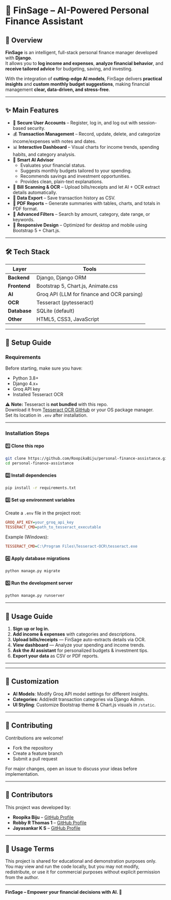 # 💼 FinSage – AI-Powered Personal Finance Assistant

## 📌 Overview
**FinSage** is an intelligent, full-stack personal finance manager developed with **Django**.  
It allows you to **log income and expenses**, **analyze financial behavior**, and **receive tailored advice** for budgeting, saving, and investing.

With the integration of **cutting-edge AI models**, FinSage delivers **practical insights** and **custom monthly budget suggestions**, making financial management **clear, data-driven, and stress-free**.

---

## ✨ Main Features
- 🔐 **Secure User Accounts** – Register, log in, and log out with session-based security.  
- 💰 **Transaction Management** – Record, update, delete, and categorize income/expenses with notes and dates.  
- 📊 **Interactive Dashboard** – Visual charts for income trends, spending habits, and category analysis.  
- 🤖 **Smart AI Advisor**  
  - Evaluates your financial status.  
  - Suggests monthly budgets tailored to your spending.  
  - Recommends savings and investment opportunities.  
  - Provides clean, plain-text explanations.  
- 🧾 **Bill Scanning & OCR** – Upload bills/receipts and let AI + OCR extract details automatically.  
- 📂 **Data Export** – Save transaction history as CSV.  
- 📑 **PDF Reports** – Generate summaries with tables, charts, and totals in PDF format.  
- 🎯 **Advanced Filters** – Search by amount, category, date range, or keywords.  
- 📱 **Responsive Design** – Optimized for desktop and mobile using Bootstrap 5 + Chart.js.  

---

## 🛠 Tech Stack

| Layer        | Tools |
|--------------|-------|
| **Backend**  | Django, Django ORM |
| **Frontend** | Bootstrap 5, Chart.js, Animate.css |
| **AI**       | Groq API (LLM for finance and OCR parsing) |
| **OCR**      | Tesseract (pytesseract) |
| **Database** | SQLite (default) |
| **Other**    | HTML5, CSS3, JavaScript |

---

## 🚀 Setup Guide

### **Requirements**
Before starting, make sure you have:
- Python 3.8+  
- Django 4.x+  
- Groq API key  
- Installed Tesseract OCR  

⚠ **Note:** Tesseract is **not bundled** with this repo.  
Download it from [Tesseract OCR GitHub](https://github.com/tesseract-ocr/tesseract) or your OS package manager.  
Set its location in `.env` after installation.

---

### **Installation Steps**

#### 1️⃣ Clone this repo
```bash
git clone https://github.com/RoopikaBiju/personal-finance-assistance.git
cd personal-finance-assistance
```

#### 2️⃣ Install dependencies

```bash
pip install -r requirements.txt
```

#### 3️⃣ Set up environment variables

Create a `.env` file in the project root:

```ini
GROQ_API_KEY=your_groq_api_key
TESSERACT_CMD=path_to_tesseract_executable
```

Example (Windows):

```ini
TESSERACT_CMD=C:\Program Files\Tesseract-OCR\tesseract.exe
```

#### 4️⃣ Apply database migrations

```bash
python manage.py migrate
```

#### 5️⃣ Run the development server

```bash
python manage.py runserver
```

---

## 📖 Usage Guide

1. **Sign up or log in.**
2. **Add income & expenses** with categories and descriptions.
3. **Upload bills/receipts** — FinSage auto-extracts details via OCR.
4. **View dashboard** — Analyze your spending and income trends.
5. **Ask the AI assistant** for personalized budgets & investment tips.
6. **Export your data** as CSV or PDF reports.

---
---

## 🎨 Customization

* **AI Models**: Modify Groq API model settings for different insights.
* **Categories**: Add/edit transaction categories via Django Admin.
* **UI Styling**: Customize Bootstrap theme & Chart.js visuals in `/static`.

---

## 🤝 Contributing

Contributions are welcome!

* Fork the repository
* Create a feature branch
* Submit a pull request

For major changes, open an issue to discuss your ideas before implementation.

---

## 👥 Contributors
This project was developed by:
- **Roopika Biju** – [GitHub Profile](https://github.com/RoopikaBiju)
- **Robby R Thomas 1** – [GitHub Profile](https://github.com/robby-516)
- **Jayasankar K S** – [GitHub Profile](https://github.com/jayasankarks3378)

---

## 📜 Usage Terms
This project is shared for educational and demonstration purposes only.  
You may view and run the code locally, but you may not modify, redistribute, or use it for commercial purposes without explicit permission from the author.

---

**FinSage – Empower your financial decisions with AI. 🚀**



